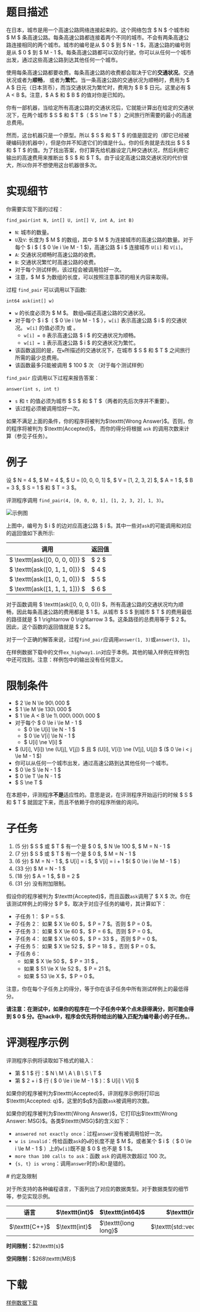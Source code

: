 # 题目描述

<p>在日本，城市是用一个高速公路网络连接起来的。这个网络包含 $ N $ 个城市和 $ M $ 条高速公路。每条高速公路都连接着两个不同的城市。不会有两条高速公路连接相同的两个城市。城市的编号是从 $ 0 $ 到 $ N - 1 $，高速公路的编号则是从 $ 0 $ 到 $ M - 1 $。每条高速公路都可以双向行驶。你可以从任何一个城市出发，通过这些高速公路到达其他任何一个城市。</p>
<p>使用每条高速公路都要收费。每条高速公路的收费都会取决于它的<strong>交通状况</strong>。交通状况或者为<strong>顺畅</strong>，
或者为<strong>繁忙</strong>。当一条高速公路的交通状况为顺畅时，费用为 $ A $ 日元（日本货币），而当交通状况为繁忙时，费用为 $ B $ 日元。这里必有 $ A &lt; B $。注意，$ A $ 和 $ B $ 的值对你是已知的。</p>
<p>你有一部机器，当给定所有高速公路的交通状况后，它就能计算出在给定的交通状况下，在两个城市 $ S $ 和 $ T $（ $ S \ne T $ ）之间旅行所需要的最小的高速总费用。</p>
<p>然而，这台机器只是一个原型。所以 $ S $ 和 $ T $ 的值是固定的（即它已经被硬编码到机器中），但是你并不知道它们的值是什么。你的任务就是去找出 $ S $ 和 $ T $ 的值。为了找出答案，你打算先给机器设定几种交通状况，然后利用它输出的高速费用来推断出 $ S $ 和 $ T $。由于设定高速公路交通状况的代价很大，所以你并不想使用这台机器很多次。</p>

# 实现细节


<p>你需要实现下面的过程：</p>
<pre><code class="sh_cpp">find_pair(int N, int[] U, int[] V, int A, int B)</code></pre>
<ul><li><code>N</code>: 城市的数量。</li>
<li><code>U</code>及<code>V</code>: 长度为 $ M $ 的数组，其中 $ M $ 为连接城市的高速公路的数量。对于每个 $ i $ ( $ 0 \le i \le M - 1 $)，高速公路 $ i $ 连接城市 <code>U[i]</code> 和 <code>V[i]</code>。</li>
<li><code>A</code>: 交通状况顺畅时高速公路的收费。</li>
<li><code>B</code>: 交通状况繁忙时高速公路的收费。</li>
<li>对于每个测试样例，该过程会被调用恰好一次。</li>
<li>注意，$ M $ 为数组的长度，可以按照注意事项的相关内容来取得。</li>
</ul><p>过程 <code>find_pair</code> 可以调用以下函数:</p>
<pre><code class="sh_cpp">int64 ask(int[] w)</code></pre>
<ul><li><code>w</code> 的长度必须为 $ M $。 数组<code>w</code>描述高速公路的交通状况。</li>
<li>对于每个 $ i $（ $ 0 \le i \le M - 1 $ ），<code>w[i]</code> 表示高速公路 $ i $ 的交通状况。 <code>w[i]</code> 的值必须为 或 。<ul><li><code>w[i] = 0</code> 表示高速公路 $ i $ 的交通状况为顺畅。</li>
<li><code>w[i] = 1</code> 表示高速公路 $ i $ 的交通状况为繁忙。</li>
</ul></li>
<li>该函数返回的是，在<code>w</code>所描述的交通状况下，在城市 $ S $ 和 $ T $ 之间旅行所需的最少总费用。</li>
<li>该函数最多只能被调用 $ 100 $ 次 （对于每个测试样例）</li>
</ul><p><code>find_pair</code> 应调用以下过程来报告答案：</p>
<pre><code class="sh_cpp">answer(int s, int t)</code></pre>
<ul><li><code>s</code> 和 <code>t</code> 的值必须为城市 $ S $ 和 $ T $（两者的先后次序并不重要）。</li>
<li>该过程必须被调用恰好一次。</li>
</ul><p>如果不满足上面的条件，你的程序将被判为$\texttt{Wrong Answer}$。否则，你的程序将被判为 $\texttt{Accepted}$，
而你的得分将根据 <code>ask</code> 的调用次数来计算（参见子任务）。</p>

# 例子


<p>设 $ N = 4 $, $ M = 4 $, $ U = [0, 0, 0, 1] $, $ V = [1, 2, 3, 2] $, $ A = 1 $, $ B = 3 $, $ S = 1 $ 和 $ T = 3 $。</p>
<p>评测程序调用 <code>find_pair(4, [0, 0, 0, 1], [1, 2, 3, 2], 1, 3)</code>。</p>
<p><img class="img-responsive center-block" src="//img.uoj.ac/problem/409/gaosu.webp" alt="示例图"/></p>
<p>上图中，编号为 $ i $ 的边对应高速公路 $ i $。其中一些对<code>ask</code>的可能调用和对应的返回值如下表所示:</p>
<div class="table-responsive">
<table class="table table-bordered table-text-center table-vertical-middle"><thead><tr><th>调用</th>
<th>返回值</th>
</tr></thead><tbody><tr><td> $ \texttt{ask([0, 0, 0, 0])} $ </td><td> $ 2 $ </td></tr><tr><td> $ \texttt{ask([0, 1, 1, 0])} $ </td><td> $ 4 $ </td></tr><tr><td> $ \texttt{ask([1, 0, 1, 0])} $ </td><td> $ 5 $ </td></tr><tr><td> $ \texttt{ask([1, 1, 1, 1])} $ </td><td> $ 6 $ </td></tr></tbody></table></div>

<p>对于函数调用 $ \texttt{ask([0, 0, 0, 0])} $，所有高速公路的交通状况均为顺畅，因此每条高速公路的费用都是 $ 1 $。从城市 $ S $ 到城市 $ T $ 的费用最低的路径就是 $ 1 \rightarrow 0 \rightarrow 3 $。这条路径的总费用等于 $ 2 $。因此，这个函数的返回值就是 $ 2 $。</p>
<p>对于一个正确的解答来说，过程<code>find_pair</code>应调用<code>answer(1, 3)</code>或<code>answer(3, 1)</code>。</p>
<p>在样例数据下载中的文件<code>ex_highway1.in</code>对应于本例。其他的输入样例在样例包中还可找到。注意：样例包中的输出没有任何意义。</p>

# 限制条件


<ul><li>$ 2 \le N \le 90\ 000 $</li>
<li>$ 1 \le M \le 130\ 000 $</li>
<li>$ 1 \le A &lt; B \le 1\ 000\ 000\ 000 $</li>
<li>对于每个 $ 0 \le i \le M - 1 $<ul><li>$ 0 \le U[i] \le N - 1 $</li>
<li>$ 0 \le V[i] \le N - 1 $</li>
<li>$ U[i] \ne V[i] $</li>
</ul></li>
<li>$ (U[i], V[i]) \ne (U[j], V[j]) $ 且 $ (U[i], V[i]) \ne (V[j], U[j]) $ ($ 0 \le i &lt; j \le M - 1 $)</li>
<li>你可以从任何一个城市出发，通过高速公路到达其他任何一个城市。</li>
<li>$ 0 \le S \le N - 1 $</li>
<li>$ 0 \le T \le N - 1 $</li>
<li>$ S \ne T $</li>
</ul><p>在本题中，评测程序<strong>不是</strong>适应性的。意思是说，在评测程序开始运行的时候 $ S $ 和 $ T $ 就固定下来，而且不依赖于你的程序所做的询问。</p>

# 子任务


<ol><li>(5 分) $ S $ 或 $ T $ 有一个是 $ 0 $, $ N \le 100 $, $ M = N - 1 $</li>
<li>(7 分) $ S $ 或 $ T $ 有一个是 $ 0 $, $ M = N - 1 $</li>
<li>(6 分) $ M = N - 1 $, $ U[i] = i $, $ V[i] = i + 1 $( $ 0 \le i \le M - 1 $ )</li>
<li>(33 分) $ M = N - 1 $</li>
<li>(18 分) $ A = 1 $, $ B = 2 $</li>
<li>(31 分) 没有附加限制。</li>
</ol><p>假设你的程序被判为 $\texttt{Accepted}$，而且函数<code>ask</code>调用了 $ X $ 次。你在该测试样例上的得分 $ P $，取决于对应子任务的编号，其计算如下：</p>
<ul><li>子任务 1： $ P = 5 $.</li>
<li>子任务 2： 如果 $ X \le 60 $，$ P = 7 $。否则 $ P = 0 $。</li>
<li>子任务 3： 如果 $ X \le 60 $，$ P = 6 $。否则 $ P = 0 $。</li>
<li>子任务 4： 如果 $ X \le 60 $，$ P = 33 $ 。否则 $ P = 0 $。</li>
<li>子任务 5： 如果 $ X \le 52 $，$ P = 18 $ 。否则 $ P = 0 $。</li>
<li>子任务 6：<ul><li>如果 $ X \le 50 $，$ P = 31 $ 。</li>
<li>如果 $ 51 \le X \le 52 $，$ P = 21 $。</li>
<li>如果 $ 53 \le X $，$ P = 0 $。</li>
</ul></li>
</ul><p>注意，你在每个子任务上的得分，等于你在该子任务中所有测试样例上的最低得分。</p>
<p><strong>请注意：在测试中，如果你的程序在一个子任务中某个点未获得满分，则可能会得到 $ 0 $ 分。在hack中，程序会优先将你给出的输入匹配为编号最小的子任务。</strong>。</p>

# 评测程序示例


<p>评测程序示例将读取如下格式的输入：</p>
<ul><li>第 $ 1 $ 行：$ N \ M \ A \ B \ S \ T $</li>
<li>第 $ 2 + i $ 行 ( $ 0 \le i \le M - 1 $ )：$ U[i] \ V[i] $</li>
</ul><p>如果你的程序被判为$\texttt{Accepted}$，评测程序示例将打印出$\texttt{Accepted: q}$，这里的$q$为函数<code>ask</code>被调用的次数。</p>
<p>如果你的程序被判为$\texttt{Wrong Answer}$，它打印出$\texttt{Wrong Answer: MSG}$。各类$\texttt{MSG}$的含义如下：</p>
<ul><li><code>answered not exactly once</code>：过程<code>answer</code>没有被调用恰好一次。</li>
<li><code>w is invalid</code>：传给函数<code>ask</code>的<code>w</code>的长度不是 $ M $，或者某个 $ i $（ $ 0 \le i \le M - 1 $ ）上的<code>w[i]</code>既不是 $ 0 $ 也不是 $ 1 $。</li>
<li><code>more than 100 calls to ask</code>：函数 <code>ask</code> 的调用次数超过 100 次。</li>
<li><code>{s, t} is wrong</code>：调用<code>answer</code>时的<code>s</code>和<code>t</code>是错的。</li>
</ul>
# 约定及限制


<p>对于所支持的各种编程语言，下面列出了对应的数据类型。对于数据类型的细节等，参见实现示例。</p>
<div class="table-responsive">
<table class="table table-bordered table-text-center table-vertical-middle"><thead><tr><th>语言</th>
<th>$\texttt{int}$</th>
<th>$\texttt{int64}$</th>
<th>$\texttt{int[]}$</th>
<th>数组$a$的长度</th>
<th>$\texttt{string}$</th>
</tr></thead><tbody><tr><td>$\texttt{C++}$</td><td>$\texttt{int}$</td><td>$\texttt{long long}$</td><td>$\texttt{std::vector&lt;int&gt;}$</td><td>$\texttt{a.size()}$</td><td>$\texttt{std::string}$</td></tr></tbody></table></div>

<p><strong>时间限制：</strong>$2\texttt{s}$</p>
<p><strong>空间限制：</strong>$268\texttt{MB}$</p>

# 下载


<p><a href="/download.php?type=problem&amp;id=409">样例数据下载</a></p>
